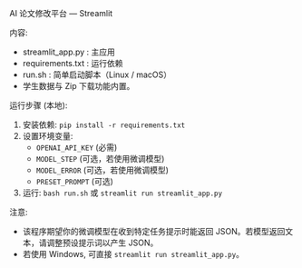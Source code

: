AI 论文修改平台 — Streamlit

内容:
- streamlit_app.py  : 主应用
- requirements.txt   : 运行依赖
- run.sh             : 简单启动脚本（Linux / macOS）
- 学生数据与 Zip 下载功能内置。

运行步骤 (本地):
1. 安装依赖: `pip install -r requirements.txt`
2. 设置环境变量:
   - `OPENAI_API_KEY` (必需)
   - `MODEL_STEP` (可选，若使用微调模型)
   - `MODEL_ERROR` (可选，若使用微调模型)
   - `PRESET_PROMPT` (可选)
3. 运行: `bash run.sh` 或 `streamlit run streamlit_app.py`

注意:
- 该程序期望你的微调模型在收到特定任务提示时能返回 JSON。若模型返回文本，请调整预设提示词以产生 JSON。
- 若使用 Windows, 可直接 `streamlit run streamlit_app.py`。
